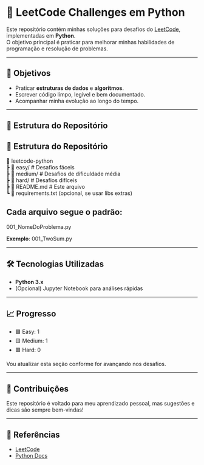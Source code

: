 # 🚀 LeetCode Challenges em Python

Este repositório contém minhas soluções para desafios do [LeetCode](https://leetcode.com/), implementadas em **Python**.  
O objetivo principal é praticar para melhorar minhas habilidades de programação e resolução de problemas.  

---

## 🎯 Objetivos
- Praticar **estruturas de dados** e **algoritmos**.  
- Escrever código limpo, legível e bem documentado.  
- Acompanhar minha evolução ao longo do tempo.  

---

## 📂 Estrutura do Repositório

## 📂 Estrutura do Repositório  
📁 leetcode-python  
┣ 📂 easy/ # Desafios fáceis  
┣ 📂 medium/ # Desafios de dificuldade média  
┣ 📂 hard/ # Desafios difíceis  
┣ 📄 README.md # Este arquivo  
┗ 📄 requirements.txt (opcional, se usar libs extras)  

## Cada arquivo segue o padrão:

001_NomeDoProblema.py

**Exemplo**: 001_TwoSum.py

---

## 🛠️ Tecnologias Utilizadas  
- **Python 3.x**  
- (Opcional) Jupyter Notebook para análises rápidas  

---

## 📈 Progresso
- 🟩 Easy: 1
- 🟨 Medium: 1
- 🟥 Hard: 0


Vou atualizar esta seção conforme for avançando nos desafios.  

---

## 🤝 Contribuições  
Este repositório é voltado para meu aprendizado pessoal, mas sugestões e dicas são sempre bem-vindas!  

---

## 📌 Referências  
- [LeetCode](https://leetcode.com/)  
- [Python Docs](https://docs.python.org/3/)  